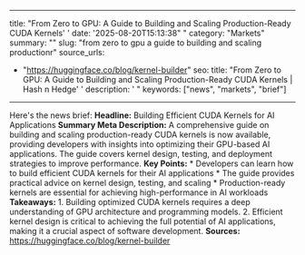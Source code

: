 ﻿---

title: "From Zero to GPU: A Guide to Building and Scaling Production-Ready CUDA Kernels''
date: '2025-08-20T15:13:38""
category: "Markets"
summary: ""
slug: "from zero to gpu a guide to building and scaling productionr"
source_urls:
  - "https://huggingface.co/blog/kernel-builder"
seo:
  title: "From Zero to GPU: A Guide to Building and Scaling Production-Ready CUDA Kernels | Hash n Hedge''
  description: '"
  keywords: ["news", "markets", "brief"]

---
Here's the news brief:  **Headline:** Building Efficient CUDA Kernels for AI Applications  **Summary Meta Description:** A comprehensive guide on building and scaling production-ready CUDA kernels is now available, providing developers with insights into optimizing their GPU-based AI applications. The guide covers kernel design, testing, and deployment strategies to improve performance.  **Key Points:**  * Developers can learn how to build efficient CUDA kernels for their AI applications * The guide provides practical advice on kernel design, testing, and scaling * Production-ready kernels are essential for achieving high-performance in AI workloads  **Takeaways:**  1. Building optimized CUDA kernels requires a deep understanding of GPU architecture and programming models. 2. Efficient kernel design is critical to achieving the full potential of AI applications, making it a crucial aspect of software development.  **Sources:**  https://huggingface.co/blog/kernel-builder 
